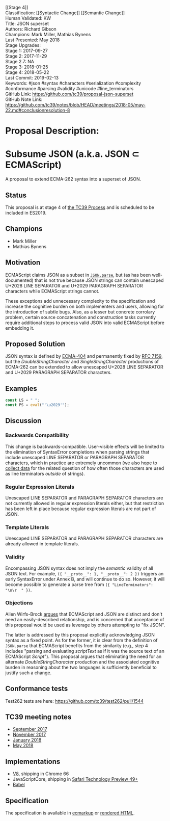 [[Stage 4]]<br>Classification: [[Syntactic Change]] [[Semantic Change]]<br>Human Validated: KW<br>Title: JSON superset<br>Authors: Richard Gibson<br>Champions: Mark Miller, Mathias Bynens<br>Last Presented: May 2018<br>Stage Upgrades:<br>Stage 1: 2017-09-27  
Stage 2: 2017-11-29  
Stage 2.7: NA  
Stage 3: 2018-01-25  
Stage 4: 2018-05-22<br>Last Commit: 2019-02-13<br>Keywords: #json #syntax #characters #serialization #complexity #conformance #parsing #validity #unicode #line_terminators<br>GitHub Link: https://github.com/tc39/proposal-json-superset <br>GitHub Note Link: https://github.com/tc39/notes/blob/HEAD/meetings/2018-05/may-22.md#conclusionresolution-8
# Proposal Description:
# Subsume JSON (a.k.a. JSON ⊂ ECMAScript)

A proposal to extend ECMA-262 syntax into a superset of JSON.

## Status
This proposal is at stage 4 of [the TC39 Process](https://tc39.github.io/process-document/) and is scheduled to be included in ES2019.

## Champions
* Mark Miller
* Mathias Bynens

## Motivation
ECMAScript claims JSON as a subset in [`JSON.parse`](https://tc39.github.io/ecma262/#sec-json.parse), but (as has been well-documented) that is not true because JSON strings can contain unescaped U+2028 LINE SEPARATOR and U+2029 PARAGRAPH SEPARATOR characters while ECMAScript strings cannot.

These exceptions add unnecessary complexity to the specification and increase the cognitive burden on both implementers and users, allowing for the introduction of subtle bugs.
Also, as a lesser but concrete corrolary problem, certain source concatenation and construction tasks currently require additional steps to process valid JSON into valid ECMAScript before embedding it.

## Proposed Solution
JSON syntax is defined by [ECMA-404](http://www.ecma-international.org/publications/standards/Ecma-404.htm) and permanently fixed by [RFC 7159](https://tools.ietf.org/html/rfc7159), but the <i>DoubleStringCharacter</i> and <i>SingleStringCharacter</i> productions of ECMA-262 can be extended to allow unescaped U+2028 LINE SEPARATOR and U+2029 PARAGRAPH SEPARATOR characters.

## Examples
```js
const LS = " ";
const PS = eval("'\u2029'");
```

## Discussion
### Backwards Compatibility
This change is backwards-compatible.
User-visible effects will be limited to the elimination of SyntaxError completions when parsing strings that include unescaped LINE SEPARATOR or PARAGRAPH SEPARATOR characters, which in practice are extremely uncommon (we also hope to [collect data](https://bugs.chromium.org/p/v8/issues/detail?id=6827) for the related question of how often those characters are used as line terminators _outside_ of strings).

### Regular Expression Literals
Unescaped LINE SEPARATOR and PARAGRAPH SEPARATOR characters are not currently allowed in regular expression literals either, but that restriction has been left in place because regular expression literals are not part of JSON.

### Template Literals
Unescaped LINE SEPARATOR and PARAGRAPH SEPARATOR characters are already allowed in template literals.

### Validity
Encompassing JSON syntax does not imply the _semantic_ validity of all JSON text.
For example, `({ "__proto__": 1, "__proto__": 2 })` triggers an early SyntaxError under Annex B, and will continue to do so.
However, it will become possible to generate a parse tree from `({ "LineTerminators": "\n\r  " })`.

### Objections
Allen Wirfs-Brock [argues](https://esdiscuss.org/topic/json-text-is-not-a-subset-of-primaryexpression#content-3) that ECMAScript and JSON are distinct and don't need an easily-described relationship, and is concerned that acceptance of this proposal would be used as leverage by others attempting to "fix JSON".

The latter is addressed by this proposal explicitly acknowledging JSON syntax as a fixed point.
As for the former, it is clear from the definition of `JSON.parse` that ECMAScript benefits from the similarity (e.g., step 4 includes "parsing and evaluating <i>scriptText</i> as if it was the source text of an ECMAScript <i>Script</i>").
This proposal argues that eliminating the need for an alternate <i>DoubleStringCharacter</i> production and the associated cognitive burden in reasoning about the two languages is sufficiently beneficial to justify such a change.

## Conformance tests

Test262 tests are here: <https://github.com/tc39/test262/pull/1544>

## TC39 meeting notes

- [September 2017](https://tc39.github.io/tc39-notes/2017-09_sept-27.html#12ie-make-ecmascript-a-syntactic-superset-of-json-for-stage-1)
- [November 2017](https://tc39.github.io/tc39-notes/2017-11_nov-28.html#9iic-make-ecmascript-a-syntactic-superset-of-json-for-stage-2)
- [January 2018](https://tc39.github.io/tc39-notes/2018-01_jan-23.html#13iib-make-ecmascript-a-syntactic-superset-of-json-for-stage-3)
- [May 2018](https://tc39.github.io/tc39-notes/2018-05_may-22.html#11ie-ecmascript-as-a-superset-of-json)

## Implementations

- [V8](https://bugs.chromium.org/p/v8/issues/detail?id=7418), shipping in Chrome 66
- JavaScriptCore, shipping in [Safari Technology Preview 49+](https://developer.apple.com/safari/technology-preview/release-notes/#release-49)
- [Babel](https://github.com/babel/babel/tree/master/packages/babel-plugin-proposal-json-strings)

## Specification
The specification is available in [ecmarkup](spec.emu) or [rendered HTML](https://tc39.github.io/proposal-json-superset/).
<br>